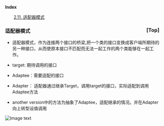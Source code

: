 <a name="index">**Index**</a>

&emsp;&emsp;<a href="#0">2.11. 适配器模式</a>  
### <a name="0">适配器模式</a><a style="float:right;text-decoration:none;" href="#index">[Top]</a>
- 适配器模式，作为连接两个接口的桥梁,把一个类的接口变换成客户端所期待的另一种接口，从而使原本接口不匹配而无法一起工作的两个类能够在一起工作。

- target: 期待调用的接口
- Adaptee：需要适配的接口
- Adapter： 适配器通过继承Target，调用target的接口，实际适配到调用Adaptee方法

- another version中的方法为抽象了Adaptee，适配继承的情况。并在Adapter向上转型设值调用

![Image text](https://upload-images.jianshu.io/upload_images/944365-24c6bf44da1b79ad.png?imageMogr2/auto-orient/strip|imageView2/2/w/510/format/webp)
